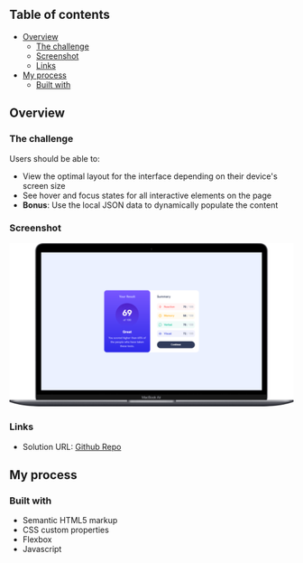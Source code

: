 ## Table of contents

- [Overview](#overview)
  - [The challenge](#the-challenge)
  - [Screenshot](#screenshot)
  - [Links](#links)
- [My process](#my-process)
  - [Built with](#built-with)

## Overview

### The challenge

Users should be able to:

- View the optimal layout for the interface depending on their device's screen size
- See hover and focus states for all interactive elements on the page
- **Bonus**: Use the local JSON data to dynamically populate the content

### Screenshot

![](./design/image.png)

### Links

- Solution URL: [Github Repo](https://github.com/OungHongly/Summary-Result-Component.git)

## My process

### Built with

- Semantic HTML5 markup
- CSS custom properties
- Flexbox
- Javascript

